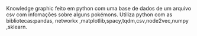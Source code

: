 Knowledge graphic feito em python com uma base de dados de um arquivo csv com infomações sobre alguns pokémons.
Utiliza python com as bibliotecas:pandas, networkx ,matplotlib,spacy,tqdm,csv,node2vec,numpy ,sklearn. 
